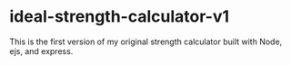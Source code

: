 # ideal-strength-calculator-v1
This is the first version of my original strength calculator built with Node, ejs, and express.
